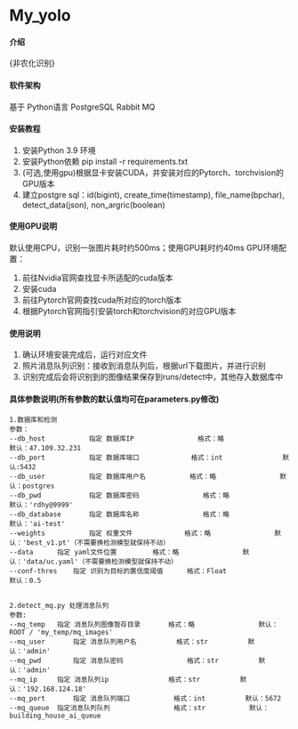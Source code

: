 ﻿# My_yolo

#### 介绍
{非农化识别}

#### 软件架构
基于
Python语言
PostgreSQL
Rabbit MQ

#### 安装教程

1.  安装Python 3.9 环境
2.  安装Python依赖 pip install -r requirements.txt
3.  (可选,使用gpu)根据显卡安装CUDA，并安装对应的Pytorch、torchvision的GPU版本
4.  建立postgre sql：id(bigint), create_time(timestamp), file_name(bpchar), detect_data(json), non_argric(boolean)

#### 使用GPU说明
默认使用CPU，识别一张图片耗时约500ms；使用GPU耗时约40ms
GPU环境配置：
1. 前往Nvidia官网查找显卡所适配的cuda版本
2. 安装cuda
3. 前往Pytorch官网查找cuda所对应的torch版本
4. 根据Pytorch官网指引安装torch和torchvision的对应GPU版本

#### 使用说明

1.  确认环境安装完成后，运行对应文件
2.  照片消息队列识别：接收到消息队列后，根据url下载图片，并进行识别
3.  识别完成后会将识别到的图像结果保存到runs/detect中，其他存入数据库中

#### 具体参数说明(所有参数的默认值均可在parameters.py修改)
    1.数据库和检测
    参数：
    --db_host	        指定 数据库IP				格式：略		        默认：47.109.32.231
    --db_port           指定 数据库端口             格式：int               默认:5432
    --db_user	        指定 数据库用户名			格式：略		        默认：postgres
    --db_pwd	        指定 数据库密码				格式：略		        默认：'rdhy@9999'
    --db_database       指定 数据库名称				格式：略		        默认：'ai-test'
    --weights	        指定 权重文件				格式：略		        默认：'best_v1.pt'（不需要换检测模型就保持不动）
    --data		指定 yaml文件位置			格式：略		        默认：'data/uc.yaml'（不需要换检测模型就保持不动）
    --conf-thres	指定 识别为目标的置信度阈值		格式：Float	        	默认：0.5
    
    
    2.detect_mq.py 处理消息队列
    参数:
    --mq_temp	指定 消息队列图像暂存目录		格式：略		        默认：ROOT / 'my_temp/mq_images'	
    --mq_user		指定 消息队列用户名			格式：str			默认：'admin'
    --mq_pwd		指定 消息队密码				格式：str			默认：'admin'
    --mq_ip		指定 消息队列ip				格式：str			默认：'192.168.124.18'
    --mq_port		指定 消息队列端口			格式：int			默认：5672
    --mq_queue  指定消息队列队列                格式：str           默认：building_house_ai_queue